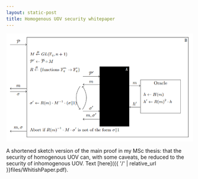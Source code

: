 ```yaml
---
layout: static-post
title: Homogenous UOV security whitepaper
---
```


![Fig. 5 of the text](/assets/uov_fig5.png)

A shortened sketch version of the main proof in my MSc thesis: that the security of homogenous UOV can, with some caveats, be reduced to the security of inhomogenous UOV. Text [here]({{ '/' | relative_url }}files/WhitishPaper.pdf).
